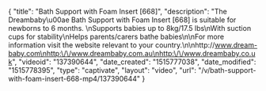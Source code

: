 {
    "title": "Bath Support with Foam Insert [668]",
    "description": "The Dreambaby\u00ae Bath Support with Foam Insert [668] is suitable for newborns to 6 months. \nSupports babies up to 8kg\/17.5 lbs\nWith suction cups for stability\nHelps parents\/carers bathe babies\n\nFor more information visit the website relevant to your country.\n\nhttp:\/\/www.dream-baby.com\nhttp:\/\/www.dreambaby.com.au\nhttp:\/\/www.dreambaby.co.uk",
    "videoid": "137390644",
    "date_created": "1515777038",
    "date_modified": "1515778395",
    "type": "captivate",
    "layout": "video",
    "url": "\/v\/bath-support-with-foam-insert-668-mp4\/137390644"
}